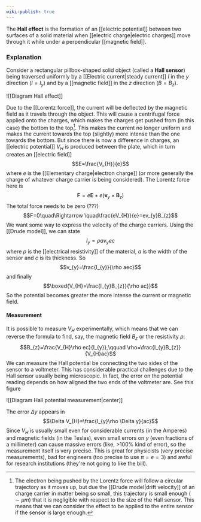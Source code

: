 ```yaml
---
wiki-publish: true
---
```

The **Hall effect** is the formation of an [[electric potential]] between two surfaces of a solid material when [[electric charge|electric charges]] move through it while under a perpendicular [[magnetic field]].
### Explanation
Consider a rectangular pillbox-shaped solid object (called a **Hall sensor**) being traversed uniformly by a [[Electric current|steady current]] $I$ in the $y$ direction ($I=I_{y}$) and by a [[magnetic field]] in the $z$ direction $(B=B_{z})$.

![[Diagram Hall effect]]

Due to the [[Lorentz force]], the current will be deflected by the magnetic field as it travels through the object. This will cause a centrifugal force applied onto the charges, which makes the charges get pushed from (in this case) the bottom to the top[^1]. This makes the current no longer uniform and makes the current towards the top (slightly) more intense than the one towards the bottom. But since there is now a difference in charges, an [[electric potential]] $V_{H}$ is produced between the plate, which in turn creates an [[electric field]]
$$E=\frac{V_{H}}{e}$$
where $e$ is the [[Elementary charge|electron charge]] (or more generally the charge of whatever charge carrier is being considered). The Lorentz force here is
$$\mathbf{F}=e\mathbf{E}+e(\mathbf{v}_{y}\times \mathbf{B}_{z})$$
The total force needs to be zero (???)
$$F=0\quad\Rightarrow \quad\frac{eV_{H}}{e}=ev_{y}B_{z}$$
We want some way to express the velocity of the charge carriers. Using the [[Drude model]], we can state
$$I_{y}=\rho av_{y}ec$$
where $\rho$ is the [[electrical resistivity]] of the material, $a$ is the width of the sensor and $c$ is its thickness. So
$$v_{y}=\frac{I_{y}}{\rho aec}$$
and finally
$$\boxed{V_{H}=\frac{I_{y}B_{z}}{\rho ac}}$$
So the potential becomes greater the more intense the current or magnetic field.
#### Measurement
It is possible to measure $V_{H}$ experimentally, which means that we can reverse the formula to find, say, the magnetic field $B_{z}$ or the resistivity $\rho$:
$$B_{z}=\frac{V_{H}\rho ec}{I_{y}},\qquad \rho=\frac{I_{y}B_{z}}{V_{H}ac}$$
We can measure the Hall potential be connecting the two sides of the sensor to a voltmeter. This has considerable practical challenges due to the Hall sensor usually being microscopic. In fact, the error on the potential reading depends on how aligned the two ends of the voltmeter are. See this figure

![[Diagram Hall potential measurement|center]]

The error $\Delta y$ appears in
$$\Delta V_{H}=\frac{I_{y}\rho \Delta y}{ac}$$
Since $V_{H}$ is usually small even for considerable currents (in the Amperes) and magnetic fields (in the Teslas), even small errors on $y$ (even fractions of a millimeter) can cause massive errors (like, >100% kind of error), so the measurement itself is very precise. This is great for physicists (very precise measurements), bad for engineers (too precise to use $\pi=e=3$) and awful for research institutions (they're not going to like the bill).

[^1]: The electron being pushed by the Lorentz force will follow a circular trajectory as it moves up, but due the [[Drude model|drift velocity]] of an charge carrier in matter being so small, this trajectory is small enough ($\sim\mu m$) that it is negligible with respect to the size of the Hall sensor. This means that we can consider the effect to be applied to the entire sensor if the sensor is large enough.
